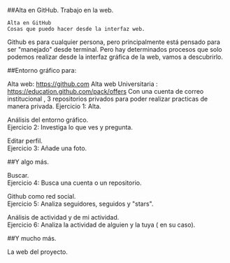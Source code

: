 ##Alta en GitHub. Trabajo en la web.

	Alta en GitHub
	Cosas que puedo hacer desde la interfaz web.

Github es para cualquier persona, pero principalmente está pensado para ser "manejado" desde terminal. Pero hay determinados procesos que solo podemos realizar desde la interfaz gráfica de la web, vamos a descubrirlo.

##Entorno gráfico para:

Alta web: https://github.com 
Alta web Universitaria : https://education.github.com/pack/offers Con una cuenta de correo institucional , 3 repositorios privados para poder realizar practicas de manera privada.
Ejercicio 1: Alta.  

Análisis del entorno gráfico.  
Ejercicio 2: Investiga lo que ves y pregunta.  

Editar perfil.  
Ejercicio 3: Añade una foto.  

##Y algo más.

Buscar.  
Ejercicio 4: Busca una cuenta o un repositorio.  

Github como red social.  
Ejercicio 5: Analiza seguidores, seguidos y "stars".  

Análisis de actividad y de mi actividad.  
Ejercicio 6: Analiza la actividad de alguien y la tuya ( en su caso).  

##Y mucho más.

La web del proyecto.
